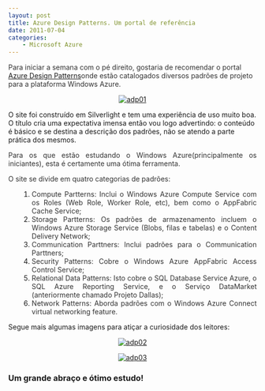 ```yaml
---
layout: post
title: Azure Design Patterns. Um portal de referência
date: 2011-07-04
categories:
    - Microsoft Azure
---
```


<font color="#333333">Para iniciar a semana com o pé direito, gostaria de recomendar o portal</font> <a href="http://azuredesignpatterns.com/" target="_blank"> Azure Design Patterns</a><font color="#333333">onde estão catalogados diversos padrões de projeto para a plataforma Windows Azure.</font>

<p align="center"><a href="http://blob.vitormeriat.com.br/images/2011/07/adp01.png"><img alt="adp01" src="http://blob.vitormeriat.com.br/images/2011/07/adp01.png" /></a></p>

O site foi construído em Silverlight e tem uma experiência de uso muito boa. O título cria uma expectativa imensa então vou logo advertindo: o conteúdo é básico e se destina a descrição dos padrões, não se atendo a parte prática dos mesmos.

<p align="justify"><font color="#333333">Para os que estão estudando o Windows Azure(principalmente os iniciantes), esta é certamente uma ótima ferramenta.</font></p>
<p align="justify"><font color="#333333">O site se divide em quatro categorias de padrões:</font></p>
<ol>
<ol>
<li>
<div align="justify"><font color="#333333">Compute Partterns: Inclui o Windows Azure Compute Service com os Roles (Web Role, Worker Role, etc), bem como o AppFabric Cache Service;</font></div>
</li>
<li>
<div align="justify"><font color="#333333">Storage Partterns: Os padrões de armazenamento incluem o Windows Azure Storage Service (Blobs, filas e tabelas) e o Content Delivery Network;</font></div>
</li>
<li>
<div align="justify"><font color="#333333">Communication Parttners: Inclui padrões para o Communication Parttners;</font></div>
</li>
<li>
<div align="justify"><font color="#333333">Security Patterns: Cobre o Windows Azure AppFabric Access Control Service;</font></div>
</li>
<li>
<div align="justify"><font color="#333333">Relational Data Patterns: Isto cobre o SQL Database Service Azure, o SQL Azure Reporting Service, e o Serviço DataMarket (anteriormente chamado Projeto Dallas);</font></div>
</li>
<li>
<div align="justify"><font color="#333333">Network Patterns: Aborda padrões com o Windows Azure Connect virtual networking feature.</font></div>
</li>
</ol>
</ol>

Segue mais algumas imagens para atiçar a curiosidade dos leitores:

<p align="center"><a href="http://blob.vitormeriat.com.br/images/2011/07/adp02.png"><img alt="adp02" src="http://blob.vitormeriat.com.br/images/2011/07/adp02.png"/></a></p>

<p align="center"><a href="http://blob.vitormeriat.com.br/images/2011/07/adp03.png"><img alt="adp03" src="http://blob.vitormeriat.com.br/images/2011/07/adp03.png"/></a></p>

### Um grande abraço e ótimo estudo!
